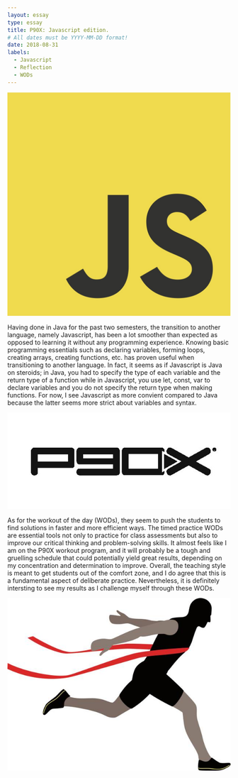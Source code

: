 ```yaml
---
layout: essay
type: essay
title: P90X: Javascript edition.
# All dates must be YYYY-MM-DD format!
date: 2018-08-31
labels:
  - Javascript
  - Reflection
  - WODs
---
```


<img class="ui small left floated image" src="../images/javascript.jpg">

Having done in Java for the past two semesters, the transition to another language, namely Javascript, has been a lot smoother than expected as opposed to learning it without any programming experience. Knowing basic programming essentials such as declaring variables, forming loops, creating arrays, creating functions, etc. has proven useful when transitioning to another language. In fact, it seems as if Javascript is Java on steroids; in Java, you had to specify the type of each variable and the return type of a function while in Javascript, you use let, const, var to declare variables and you do not specify the return type when making functions. For now, I see Javascript as more convient compared to Java because the latter seems more strict about variables and syntax.

<img class="ui small left floated image" src="../images/p90x.jpg">

As for the workout of the day (WODs), they seem to push the students to find solutions in faster and more efficient ways. The timed practice WODs are essential tools not only to practice for class assessments but also to improve our critical thinking and problem-solving skills. It almost feels like I am on the P90X workout program, and it will probably be a tough and gruelling schedule that could potentially yield great results, depending on my concentration and determination to improve. Overall, the teaching style is meant to get students out of the comfort zone, and I do agree that this is a fundamental aspect of deliberate practice. Nevertheless, it is definitely intersting to see my results as I challenge myself through these WODs. 

<img class="ui small right floated image" src="../images/finish.jpg">

